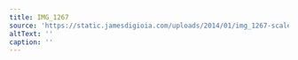 ```yaml
---
title: IMG_1267
source: 'https://static.jamesdigioia.com/uploads/2014/01/img_1267-scaled.jpg'
altText: ''
caption: ''
---
```


